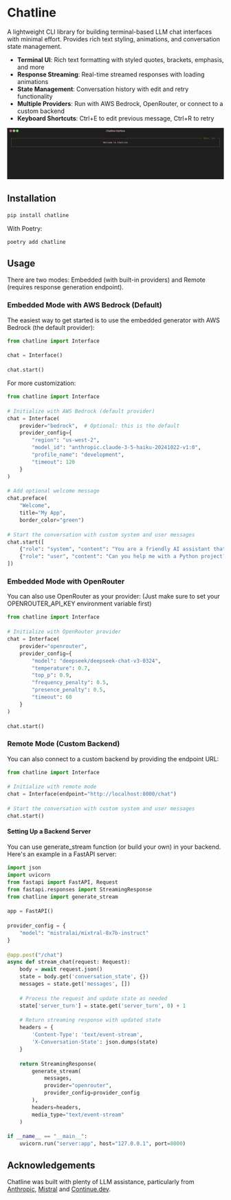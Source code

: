# Chatline

A lightweight CLI library for building terminal-based LLM chat interfaces with minimal effort. Provides rich text styling, animations, and conversation state management.

- **Terminal UI**: Rich text formatting with styled quotes, brackets, emphasis, and more
- **Response Streaming**: Real-time streamed responses with loading animations
- **State Management**: Conversation history with edit and retry functionality
- **Multiple Providers**: Run with AWS Bedrock, OpenRouter, or connect to a custom backend
- **Keyboard Shortcuts**: Ctrl+E to edit previous message, Ctrl+R to retry

![](https://raw.githubusercontent.com/anotherbazeinthewall/chatline-interface/main/demo.gif)

## Installation

```bash
pip install chatline
```

With Poetry:

```bash
poetry add chatline
```

## Usage

There are two modes: Embedded (with built-in providers) and Remote (requires response generation endpoint).

### Embedded Mode with AWS Bedrock (Default)

The easiest way to get started is to use the embedded generator with AWS Bedrock (the default provider):

```python
from chatline import Interface

chat = Interface()

chat.start()
```

For more customization:

```python
from chatline import Interface

# Initialize with AWS Bedrock (default provider)
chat = Interface(
    provider="bedrock",  # Optional: this is the default
    provider_config={
        "region": "us-west-2",  
        "model_id": "anthropic.claude-3-5-haiku-20241022-v1:0", 
        "profile_name": "development", 
        "timeout": 120  
    }
)

# Add optional welcome message
chat.preface(
    "Welcome", 
    title="My App", 
    border_color="green")

# Start the conversation with custom system and user messages
chat.start([
    {"role": "system", "content": "You are a friendly AI assistant that specializes in code generation."},
    {"role": "user", "content": "Can you help me with a Python project?"}
])
```

### Embedded Mode with OpenRouter

You can also use OpenRouter as your provider: (Just make sure to set your OPENROUTER_API_KEY environment variable first)

```python
from chatline import Interface

# Initialize with OpenRouter provider
chat = Interface(
    provider="openrouter",
    provider_config={
        "model": "deepseek/deepseek-chat-v3-0324", 
        "temperature": 0.7, 
        "top_p": 0.9, 
        "frequency_penalty": 0.5, 
        "presence_penalty": 0.5,
        "timeout": 60 
    }
)

chat.start()
```

### Remote Mode (Custom Backend)

You can also connect to a custom backend by providing the endpoint URL:

```python
from chatline import Interface

# Initialize with remote mode
chat = Interface(endpoint="http://localhost:8000/chat")

# Start the conversation with custom system and user messages
chat.start()
```

#### Setting Up a Backend Server

You can use generate_stream function (or build your own) in your backend. Here's an example in a FastAPI server:

```python
import json
import uvicorn
from fastapi import FastAPI, Request
from fastapi.responses import StreamingResponse
from chatline import generate_stream

app = FastAPI()

provider_config = {
    "model": "mistralai/mixtral-8x7b-instruct"
}

@app.post("/chat")
async def stream_chat(request: Request):
    body = await request.json()
    state = body.get('conversation_state', {})
    messages = state.get('messages', [])
    
    # Process the request and update state as needed
    state['server_turn'] = state.get('server_turn', 0) + 1
    
    # Return streaming response with updated state
    headers = {
        'Content-Type': 'text/event-stream',
        'X-Conversation-State': json.dumps(state)
    }
    
    return StreamingResponse(
        generate_stream(
            messages, 
            provider="openrouter",
            provider_config=provider_config
        ),
        headers=headers,
        media_type="text/event-stream"
    )

if __name__ == "__main__":
    uvicorn.run("server:app", host="127.0.0.1", port=8000)
```

## Acknowledgements

Chatline was built with plenty of LLM assistance, particularly from [Anthropic](https://github.com/anthropics), [Mistral](https://github.com/mistralai) and [Continue.dev](https://github.com/continuedev/continue).